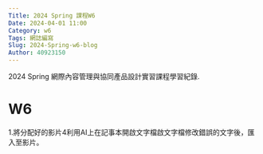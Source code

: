 ```yaml
---
Title: 2024 Spring 課程W6
Date: 2024-04-01 11:00
Category: w6
Tags: 網誌編寫
Slug: 2024-Spring-w6-blog
Author: 40923150
---
```


2024 Spring 網際內容管理與協同產品設計實習課程學習紀錄.

<!-- PELICAN_END_SUMMARY -->

# W6
1.將分配好的影片4利用AI上在記事本開啟文字檔啟文字檔修改錯誤的文字後，匯入至影片。